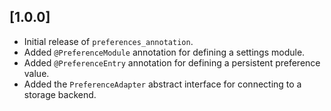 ## [1.0.0]

- Initial release of `preferences_annotation`.
- Added `@PreferenceModule` annotation for defining a settings module.
- Added `@PreferenceEntry` annotation for defining a persistent preference value.
- Added the `PreferenceAdapter` abstract interface for connecting to a storage backend.